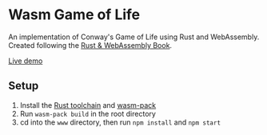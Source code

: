 # Wasm Game of Life

An implementation of Conway's Game of Life using Rust and WebAssembly. Created following the [Rust & WebAssembly Book](https://rustwasm.github.io/docs/book/introduction.html).

[Live demo](https://i-hardy.github.io/wasm-game-of-life/)

## Setup

1. Install the [Rust toolchain](https://www.rust-lang.org/tools/install) and [wasm-pack](https://rustwasm.github.io/wasm-pack/installer/)
2. Run `wasm-pack build` in the root directory
3. cd into the `www` directory, then run `npm install` and `npm start`
